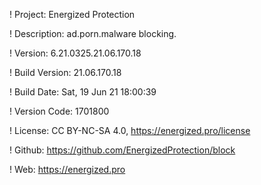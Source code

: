 ! Project: Energized Protection

! Description: ad.porn.malware blocking.

! Version: 6.21.0325.21.06.170.18

! Build Version: 21.06.170.18

! Build Date: Sat, 19 Jun 21 18:00:39

! Version Code: 1701800

! License: CC BY-NC-SA 4.0, https://energized.pro/license

! Github: https://github.com/EnergizedProtection/block

! Web: https://energized.pro
